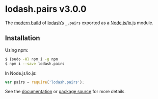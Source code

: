 # lodash.pairs v3.0.0

The [modern build](https://github.com/lodash/lodash/wiki/Build-Differences) of [lodash’s](https://lodash.com/) `_.pairs` exported as a [Node.js](http://nodejs.org/)/[io.js](https://iojs.org/) module.

## Installation

Using npm:

```bash
$ {sudo -H} npm i -g npm
$ npm i --save lodash.pairs
```

In Node.js/io.js:

```js
var pairs = require('lodash.pairs');
```

See the [documentation](https://lodash.com/docs#pairs) or [package source](https://github.com/lodash/lodash/blob/3.0.0-npm-packages/lodash.pairs) for more details.
